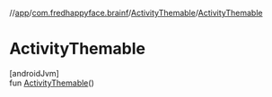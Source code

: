 //[app](../../../index.md)/[com.fredhappyface.brainf](../index.md)/[ActivityThemable](index.md)/[ActivityThemable](-activity-themable.md)

# ActivityThemable

[androidJvm]\
fun [ActivityThemable](-activity-themable.md)()
